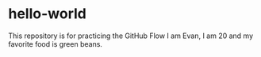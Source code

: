 # hello-world
This repository is for practicing the GitHub Flow
I am Evan, I am 20 and my favorite food is green beans.
